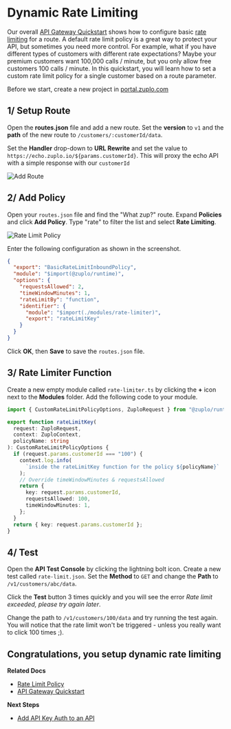 # Dynamic Rate Limiting

Our overall [API Gateway Quickstart](./proxy-public-api.md) shows how to configure basic [rate limiting](../policies/rate-limit-inbound.md) for a route. A default rate limit policy is a great way to protect your API, but sometimes you need more control. For example, what if you have different types of customers with different rate expectations? Maybe your premium customers want 100,000 calls / minute, but you only allow free customers 100 calls / minute. In this quickstart, you will learn how to set a custom rate limit policy for a single customer based on a route parameter.

Before we start, create a new project in [portal.zuplo.com](https://portal.zuplo.com)

## 1/ Setup Route

Open the **routes.json** file and add a new route. Set the **version** to `v1` and the **path** of the new route to
`/customers/:customerId/data`.

Set the **Handler** drop-down to **URL Rewrite** and set the value to `https://echo.zuplo.io/${params.customerId}`. This will proxy the echo API with a simple response with our `customerId`

![Add Route](../../static/media/quickstarts/per-customer-rate-limits/add-route.png)

## 2/ Add Policy

Open your `routes.json` file and find the "What zup?" route. Expand **Policies** and click **Add Policy**. Type "rate" to filter the list and select **Rate Limiting**.

![Rate Limit Policy](../../static/media/quickstarts/per-customer-rate-limits/rate-limit-policy.png)

Enter the following configuration as shown in the screenshot.

```json
{
  "export": "BasicRateLimitInboundPolicy",
  "module": "$import(@zuplo/runtime)",
  "options": {
    "requestsAllowed": 2,
    "timeWindowMinutes": 1,
    "rateLimitBy": "function",
    "identifier": {
      "module": "$import(./modules/rate-limiter)",
      "export": "rateLimitKey"
    }
  }
}
```

Click **OK**, then **Save** to save the `routes.json` file.

## 3/ Rate Limiter Function

Create a new empty module called `rate-limiter.ts` by clicking the **+** icon next to the **Modules** folder. Add the following code to your module.

```ts
import { CustomRateLimitPolicyOptions, ZuploRequest } from "@zuplo/runtime";

export function rateLimitKey(
  request: ZuploRequest,
  context: ZuploContext,
  policyName: string
): CustomRateLimitPolicyOptions {
  if (request.params.customerId === "100") {
    context.log.info(
      `inside the rateLimitKey function for the policy ${policyName}`
    );
    // Override timeWindowMinutes & requestsAllowed
    return {
      key: request.params.customerId,
      requestsAllowed: 100,
      timeWindowMinutes: 1,
    };
  }
  return { key: request.params.customerId };
}
```

## 4/ Test

Open the **API Test Console** by clicking the lightning bolt icon. Create a new test called `rate-limit.json`. Set the **Method** to `GET` and change the **Path** to `/v1/customers/abc/data`.

Click the **Test** button 3 times quickly and you will see the error _Rate limit exceeded, please try again later_.

Change the path to `/v1/customers/100/data` and try running the test again. You will notice that the rate limit won't be triggered - unless you really want to click 100 times ;).

## Congratulations, you setup dynamic rate limiting

**Related Docs**

- [Rate Limit Policy](../policies/rate-limit-inbound.md)
- [API Gateway Quickstart](../quickstarts/proxy-public-api.md)

**Next Steps**

- [Add API Key Auth to an API](../quickstarts/add-api-key-auth.md)
